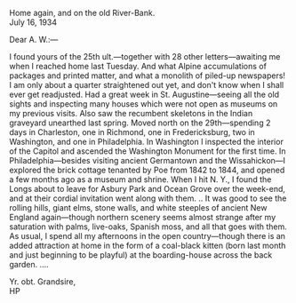 Home again, and on the old River-Bank.  
July 16, 1934

Dear A. W.:—

I found yours of the 25th ult.—together with 28 other letters—awaiting me when I reached home last Tuesday. And what Alpine accumulations of packages and printed matter, and what a monolith of piled-up newspapers! I am only about a quarter straightened out yet, and don't know when I shall ever get readjusted. Had a great week in St. Augustine—seeing all the old sights and inspecting many houses which were not open as museums on my previous visits. Also saw the recumbent skeletons in the Indian graveyard unearthed last spring. Moved north on the 29th—spending 2 days in Charleston, one in Richmond, one in Fredericksburg, two in Washington, and one in Philadelphia. In Washington I inspected the interior of the Capitol and ascended the Washington Monument for the first time. In Philadelphia—besides visiting ancient Germantown and the Wissahickon—I explored the brick cottage tenanted by Poe from 1842 to 1844, and opened a few months ago as a museum and shrine. When I hit N. Y., I found the Longs about to leave for Asbury Park and Ocean Grove over the week-end, and at their cordial invitation went along with them. .. It was good to see the rolling hills, giant elms, stone walls, and white steeples of ancient New England again—though northern scenery seems almost strange after my saturation with palms, live-oaks, Spanish moss, and all that goes with them. As usual, I spend all my afternoons in the open country—though there is an added attraction at home in the form of a coal-black kitten (born last month and just beginning to be playful) at the boarding-house across the back garden. ....

Yr. obt. Grandsire,  
HP

